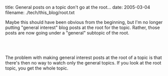 title: General posts on a topic don't go at the root...
date: 2005-03-04
filename: ./tech/this_blog/root.txt

Maybe this should have been obvious from the beginning, but
I'm no longer putting "general interest" blog posts at
the root for the topic. Rather, those posts are now going
under a "general" subtopic of the root.

<br><br>

The problem with making general interest posts at the root
of a topic is that there's then no way to watch only the
general topics. If you look at the root topic, you get
the whole topic. 
